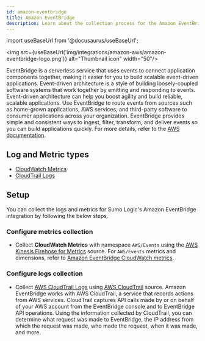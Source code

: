 ```yaml
---
id: amazon-eventbridge
title: Amazon EventBridge
description: Learn about the collection process for the Amazon EventBridge service.
---
```


import useBaseUrl from '@docusaurus/useBaseUrl';

<img src={useBaseUrl('img/integrations/amazon-aws/amazon-eventbridge-logo.png')} alt="Thumbnail icon" width="50"/>

EventBridge is a serverless service that uses events to connect application components together, making it easier for you to build scalable event-driven applications. Event-driven architecture is a style of building loosely-coupled software systems that work together by emitting and responding to events. Event-driven architecture can help you boost agility and build reliable, scalable applications. Use EventBridge to route events from sources such as home-grown applications, AWS services, and third-party software to consumer applications across your organization. EventBridge provides simple and consistent ways to ingest, filter, transform, and deliver events so you can build applications quickly. For more details, refer to the [AWS documentation](https://docs.aws.amazon.com/eventbridge/latest/userguide/eb-what-is.html).

## Log and Metric types
* [CloudWatch Metrics](https://docs.aws.amazon.com/eventbridge/latest/userguide/eb-monitoring.html)
* [CloudTrail Logs](https://docs.aws.amazon.com/eventbridge/latest/userguide/eb-logging-monitoring.html#eb-info-in-cloudtrail)


## Setup
You can collect the logs and metrics for Sumo Logic's Amazon EventBridge integration by following the below steps.

### Configure metrics collection
* Collect **CloudWatch Metrics** with namespace `AWS/Events` using the [AWS Kinesis Firehose for Metrics](/docs/send-data/hosted-collectors/amazon-aws/aws-kinesis-firehose-metrics-source/) source. For `AWS/Events` metrics and dimensions, refer to [Amazon EventBridge CloudWatch metrics](https://docs.aws.amazon.com/eventbridge/latest/userguide/eb-monitoring.html).

### Configure logs collection
* Collect [AWS CloudTrail Logs](https://docs.aws.amazon.com/eventbridge/latest/userguide/eb-logging-monitoring.html#eb-info-in-cloudtrail) using [AWS CloudTrail](/docs/send-data/hosted-collectors/amazon-aws/aws-cloudtrail-source/) source. Amazon EventBridge works with AWS CloudTrail, a service that records actions from AWS services. CloudTrail captures API calls made by or on behalf of your AWS account from the EventBridge console and to EventBridge API operations. Using the information collected by CloudTrail, you can determine what request was made to EventBridge, the IP address from which the request was made, who made the request, when it was made, and more.